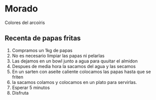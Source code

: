 # Morado
Colores del arcoíris
## **Recenta de papas fritas**
1. Compramos un 1kg de papas
2. No es necesario limpiar las papas ni pelarlas
3. Las dejamos en un bowl junto a agua para quuitar el almidon
4. Despues de media hora la sacamos del agua y las secamos
5. En un sarten con aseite caliente colocamos las papas hasta que se friten
6. la sacamos colamos y colocamos en un plato para servirlas.
7. Esperar 5 minutos
8. Disfruta
